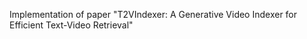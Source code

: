 Implementation of paper "T2VIndexer: A Generative Video Indexer for Efficient Text-Video Retrieval"

